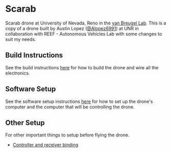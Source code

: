 # Scarab
Scarab drone at University of Nevada, Reno in the [van Breugel Lab](https://github.com/vanbreugel-lab). This is a copy of a drone built by Austin Lopez ([@Alopez6991](https://github.com/Alopez6991)) at UNR in collaboration with REEF - Autonomous Vehicles Lab with some changes to suit my needs. 
## Build Instructions
See the build instructions [here](https://github.com/jadenmecham/Scarab/blob/main/Build%20Instuctions/BuildInstructions.md) for how to build the drone and wire all the electronics.
## Software Setup
See the software setup instructions [here](https://github.com/jadenmecham/Scarab/blob/main/Software%20Setup/SoftwareSetup.md) for how to set up the drone's computer and the computer that will be controlling the drone. 
## Other Setup
For other important things to setup before flying the drone. 
- [Controller and receiver binding](https://github.com/jadenmecham/Scarab/blob/main/Other%20Setup/ControllerBinding.md)
